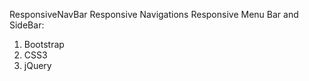 ResponsiveNavBar
Responsive Navigations
Responsive Menu Bar and SideBar:
1.	Bootstrap 
2.	CSS3
3.	jQuery
